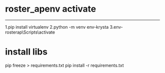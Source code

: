 # roster_apenv activate
-------------
1.pip install virtualenv
2.python -m venv env-krysta
3.env-rosterap\Scripts\activate

# install libs
pip freeze > requirements.txt 
pip install -r requirements.txt